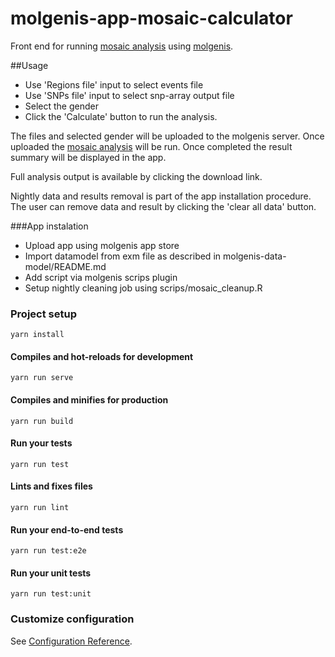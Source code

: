 # molgenis-app-mosaic-calculator

Front end for running [mosaic analysis](https://github.com/molgenis/mosaicr) using [molgenis](https://github.com/molgenis/molgenis). 

##Usage

- Use 'Regions file' input to select events file
- Use 'SNPs file' input to select snp-array output file
- Select the gender
- Click the 'Calculate' button to run the analysis.   

The files and selected gender will be uploaded to the molgenis server. 
Once uploaded the [mosaic analysis](https://github.com/molgenis/mosaicr) will be run.
Once completed the result summary will be displayed in the app.

Full analysis output is available by clicking the download link.

Nightly data and results removal is part of the app installation procedure. 
The user can remove data and result by clicking the 'clear all data' button.

###App instalation

- Upload app using molgenis app store
- Import datamodel from exm file as described in molgenis-data-model/README.md
- Add script via molgenis scrips plugin 
- Setup nightly cleaning job using scrips/mosaic_cleanup.R

### Project setup
```
yarn install
```

#### Compiles and hot-reloads for development
```
yarn run serve
```

#### Compiles and minifies for production
```
yarn run build
```

#### Run your tests
```
yarn run test
```

#### Lints and fixes files
```
yarn run lint
```

#### Run your end-to-end tests
```
yarn run test:e2e
```

#### Run your unit tests
```
yarn run test:unit
```

### Customize configuration
See [Configuration Reference](https://cli.vuejs.org/config/).
